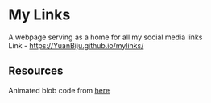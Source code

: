 # My Links
A webpage serving as a home for all my social media links
<br/>
Link - https://YuanBiju.github.io/mylinks/
## Resources
Animated blob code from [here](https://georgefrancis.dev/writing/build-a-smooth-animated-blob-with-svg-and-js/)
